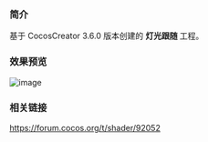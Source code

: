 ### 简介
基于 CocosCreator 3.6.0 版本创建的 **灯光跟随** 工程。

### 效果预览
![image](../../../gif/202202/2022022412.gif)

### 相关链接
https://forum.cocos.org/t/shader/92052